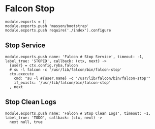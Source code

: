 
# Falcon Stop

    module.exports = []
    module.exports.push 'masson/bootstrap'
    module.exports.push require('./index').configure

## Stop Service

    module.exports.push name: 'Falcon # Stop Service', timeout: -1, label_true: 'STOPED', callback: (ctx, next) ->
      {user} = ctx.config.ryba.falcon
      # su -l falcon -c '/usr/lib/falcon/bin/falcon-stop'
      ctx.execute
        cmd: "su -l #{user.name} -c '/usr/lib/falcon/bin/falcon-stop'"
        if_exists: '/usr/lib/falcon/bin/falcon-stop'
      , next

## Stop Clean Logs

    module.exports.push name: 'Falcon # Stop Clean Logs', timeout: -1, label_true: 'TODO', callback: (ctx, next) ->
      next null, true

